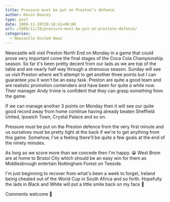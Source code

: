 ```yaml
---
title: Pressure must be put on Preston’s defence
author: Kevin Doocey
type: post
date: 2009-11-20T20:18:41+00:00
url: /2009/11/20/pressure-must-be-put-on-prestons-defence/
categories:
  - Newcastle United News
---
```


Newcastle will visit Preston North End on Monday in a game that could prove very important come the final stages of the Coca Cola Championship season. So far it's been pretty decent from our lads as we are top of the table and are nearly half way through a strenuous season. Sunday will see us visit Preston where we'll attempt to get another three points but I can guarantee you it won't  be an easy task. Preston are quite a good team and are realistic promotion contenders and have been for quite a while now. Their manager Andy Irvine is confident that they can grasp something from the game.

If we can manage another 3 points on Monday then it will see our quite good record away from home continue having already beaten Sheffield United, Ipswich Town, Crystal Palace and so on.

Pressure must be put on the Preston defence from the very first minute and us ourselves must be pretty tight at the back if we're to get anything from this game. Somehow, I've a feeling there'll be quite a few goals at the end of the ninety minutes.

As long as we score more than we concede then I'm happy. 😀 West Brom are at home to Bristol City which should be an easy win for them as Middlesbrough entertain Nottingham Forest on Teeside.

I'm just beginning to recover from what's been a week to forget, Ireland being cheated out of the World Cup in South Africa and so forth. Hopefully the lads in Black and White will put a little smile back on my face 🙂

Comments welcome 🙂
